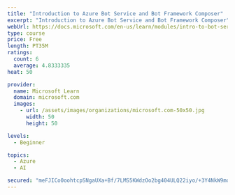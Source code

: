 ```yaml
---
title: "Introduction to Azure Bot Service and Bot Framework Composer"
excerpt: "Introduction to Azure Bot Service and Bot Framework Composer"
webUrl: https://docs.microsoft.com/en-us/learn/modules/intro-to-bot-service-bot-framework-composer/
type: course
price: Free
length: PT35M
ratings:
  count: 6
  average: 4.8333335
heat: 50

provider:
  name: Microsoft Learn
  domain: microsoft.com
  images:
    - url: /assets/images/organizations/microsoft.com-50x50.jpg
      width: 50
      height: 50

levels:
  - Beginner

topics:
  - Azure
  - AI

secured: "meFJICo0oohtcpSNgaUXa+Bf/7LMS5KWdzOo2bg404ULQ22iyo/+3Y4NkW9mq6tR7Al7/lonZCm/mpxJoZLbtppyCTZeawt/Qdk5JDl/CqH91h7pGZdR/wh6pBjf+fIMlqOHXMQJWFykYvyDKdjoxoU15Cu81uU0MPqEBH+ZUsQEdT3HAmOe6WJ1dl4I0cgGr4WgvcaUyhdj5T9ZV3KXqr2GJb//YmFCaRnGpXs+G8uMgjo3M3WTSyny+dmG9VAGkuvdLCa55mCv0YuPcMI6YnMGgMNoUMhXsvsNYOuDMt3r77x+ajHPzWp+R57PclQnhZBJGslEotuyKdosPcJJSyWpdl0g8pz0tl3FFyY11AeblzvVTtTIs6lpLXeCjf2o9zIKB9L0I6bysaewmNkqKQO5JO3WoYUYJCgdOg9yNHA=;C7i65s0cW4Hb3b1zJkEFqg=="
---
```


